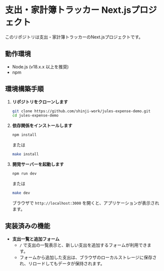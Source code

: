 # 支出・家計簿トラッカー Next.jsプロジェクト

このリポジトリは支出・家計簿トラッカーのNext.jsプロジェクトです。

## 動作環境

- Node.js (v18.x.x 以上を推奨)
- npm

## 環境構築手順

1. **リポジトリをクローンします**

   ```bash
   git clone https://github.com/shinji-work/jules-expense-demo.git
   cd jules-expense-demo
   ```

2. **依存関係をインストールします**

   ```bash
   npm install
   ```

   または

   ```bash
   make install
   ```

3. **開発サーバーを起動します**
   ```bash
   npm run dev
   ```
   または
   ```bash
   make dev
   ```
   ブラウザで `http://localhost:3000` を開くと、アプリケーションが表示されます。

## 実装済みの機能

- **支出一覧と追加フォーム**
  - `/` で支出の一覧表示と、新しい支出を追加するフォームが利用できます。
  - フォームから追加した支出は、ブラウザのローカルストレージに保存され、リロードしてもデータが保持されます。
